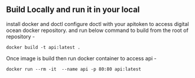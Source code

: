 ## Build Locally and run it in your local

install docker and doctl
configure doctl with your apitoken to access digital ocean docker repository.
and run below command to build from the root of repository -

```
docker build -t api:latest .
```
Once image is build then run docker container to access api -
```
docker run --rm -it  --name api -p 80:80 api:latest
```

